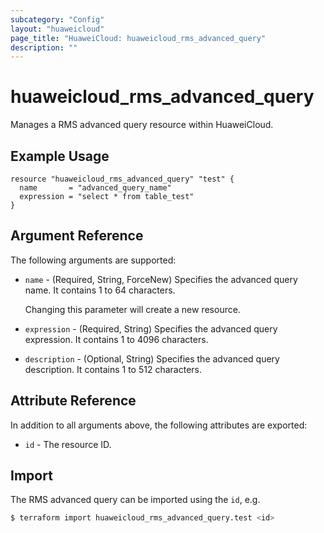 ```yaml
---
subcategory: "Config"
layout: "huaweicloud"
page_title: "HuaweiCloud: huaweicloud_rms_advanced_query"
description: ""
---
```


# huaweicloud_rms_advanced_query

Manages a RMS advanced query resource within HuaweiCloud.

## Example Usage

```hcl
resource "huaweicloud_rms_advanced_query" "test" {
  name       = "advanced_query_name"
  expression = "select * from table_test"
}
```

## Argument Reference

The following arguments are supported:

* `name` - (Required, String, ForceNew) Specifies the advanced query name. It contains 1 to 64 characters.

  Changing this parameter will create a new resource.

* `expression` - (Required, String) Specifies the advanced query expression. It contains 1 to 4096 characters.

* `description` - (Optional, String) Specifies the advanced query description. It contains 1 to 512 characters.

## Attribute Reference

In addition to all arguments above, the following attributes are exported:

* `id` - The resource ID.

## Import

The RMS advanced query can be imported using the `id`, e.g.

```bash
$ terraform import huaweicloud_rms_advanced_query.test <id>
```
